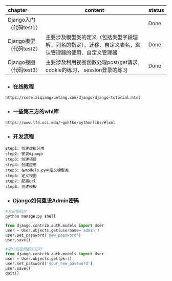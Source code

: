 | chapter                 | content                                                      | status |
| :---------------------- | ------------------------------------------------------------ | ------ |
| Django入门（代码test1） |                                                              | Done   |
| Django模型（代码test2） | 主要涉及模型类的定义（包括类型字段理解，列名的指定）、迁移、自定义表名，默认管理器的使用、自定义管理器 | Done   |
| Django视图（代码test3） | 主要涉及利用视图函数处理post/get请求, cookie的练习， session登录的练习 | Done   |

- ### 在线教程
```
https://code.ziqiangxuetang.com/django/django-tutorial.html
```

- ### 一些第三方的whl库
```
https://www.lfd.uci.edu/~gohlke/pythonlibs/#lxml
```

- ### 开发流程
```
step1: 创建虚拟环境
step2: 安装django
step3: 创建项目
step4: 创建应用
step5: 在models.py中定义模型类
step6: 定义视图
step7: 配置url
step8: 创建模板
```

- ### Django如何重设Admin密码
```python
#忘记密码时
python manage.py shell

from django.contrib.auth.models import User 
user = User.objects.get(username='admin') 
user.set_password('new_password') 
user.save()
```

```python
#用户名密码都忘记时
from django.contrib.auth.models import User
user = User.objects.get(pk=1)
user.set_password('your_new_password')
user.save()
quit()
```
